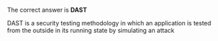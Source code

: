 
The correct answer is **DAST**

DAST is a security testing methodology in which an application is tested from the outside in its running state by simulating an attack